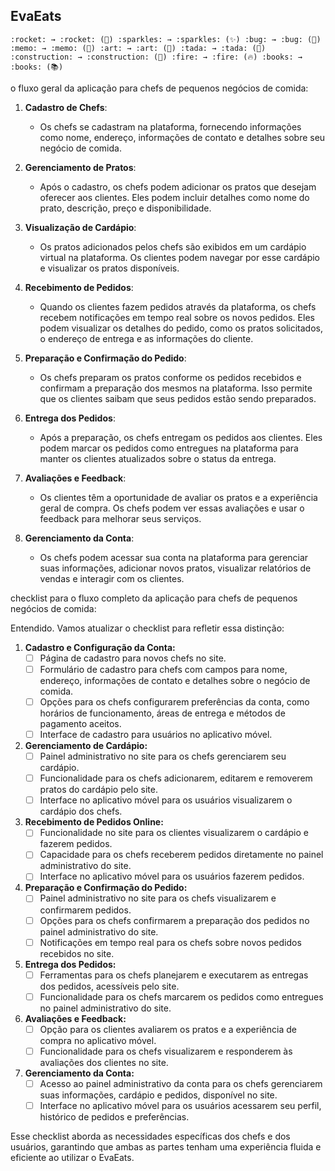 ## EvaEats

`:rocket: → :rocket: (🚀)
:sparkles: → :sparkles: (✨)
:bug: → :bug: (🐛)
:memo: → :memo: (📝)
:art: → :art: (🎨)
:tada: → :tada: (🎉)
:construction: → :construction: (🚧)
:fire: → :fire: (🔥)
:books: → :books: (📚)
`

o fluxo geral da aplicação para chefs de pequenos negócios de comida:

1. **Cadastro de Chefs**:
   - Os chefs se cadastram na plataforma, fornecendo informações como nome, endereço, informações de contato e detalhes sobre seu negócio de comida.

2. **Gerenciamento de Pratos**:
   - Após o cadastro, os chefs podem adicionar os pratos que desejam oferecer aos clientes. Eles podem incluir detalhes como nome do prato, descrição, preço e disponibilidade.

3. **Visualização de Cardápio**:
   - Os pratos adicionados pelos chefs são exibidos em um cardápio virtual na plataforma. Os clientes podem navegar por esse cardápio e visualizar os pratos disponíveis.

4. **Recebimento de Pedidos**:
   - Quando os clientes fazem pedidos através da plataforma, os chefs recebem notificações em tempo real sobre os novos pedidos. Eles podem visualizar os detalhes do pedido, como os pratos solicitados, o endereço de entrega e as informações do cliente.

5. **Preparação e Confirmação do Pedido**:
   - Os chefs preparam os pratos conforme os pedidos recebidos e confirmam a preparação dos mesmos na plataforma. Isso permite que os clientes saibam que seus pedidos estão sendo preparados.

6. **Entrega dos Pedidos**:
   - Após a preparação, os chefs entregam os pedidos aos clientes. Eles podem marcar os pedidos como entregues na plataforma para manter os clientes atualizados sobre o status da entrega.

7. **Avaliações e Feedback**:
   - Os clientes têm a oportunidade de avaliar os pratos e a experiência geral de compra. Os chefs podem ver essas avaliações e usar o feedback para melhorar seus serviços.

8. **Gerenciamento da Conta**:
   - Os chefs podem acessar sua conta na plataforma para gerenciar suas informações, adicionar novos pratos, visualizar relatórios de vendas e interagir com os clientes.


 checklist para o fluxo completo da aplicação para chefs de pequenos negócios de comida:

Entendido. Vamos atualizar o checklist para refletir essa distinção:

1. **Cadastro e Configuração da Conta:**
   - [ ] Página de cadastro para novos chefs no site.
   - [ ] Formulário de cadastro para chefs com campos para nome, endereço, informações de contato e detalhes sobre o negócio de comida.
   - [ ] Opções para os chefs configurarem preferências da conta, como horários de funcionamento, áreas de entrega e métodos de pagamento aceitos.
   - [ ] Interface de cadastro para usuários no aplicativo móvel.

2. **Gerenciamento de Cardápio:**
   - [ ] Painel administrativo no site para os chefs gerenciarem seu cardápio.
   - [ ] Funcionalidade para os chefs adicionarem, editarem e removerem pratos do cardápio pelo site.
   - [ ] Interface no aplicativo móvel para os usuários visualizarem o cardápio dos chefs.

3. **Recebimento de Pedidos Online:**
   - [ ] Funcionalidade no site para os clientes visualizarem o cardápio e fazerem pedidos.
   - [ ] Capacidade para os chefs receberem pedidos diretamente no painel administrativo do site.
   - [ ] Interface no aplicativo móvel para os usuários fazerem pedidos.

4. **Preparação e Confirmação do Pedido:**
   - [ ] Painel administrativo no site para os chefs visualizarem e confirmarem pedidos.
   - [ ] Opções para os chefs confirmarem a preparação dos pedidos no painel administrativo do site.
   - [ ] Notificações em tempo real para os chefs sobre novos pedidos recebidos no site.

5. **Entrega dos Pedidos:**
   - [ ] Ferramentas para os chefs planejarem e executarem as entregas dos pedidos, acessíveis pelo site.
   - [ ] Funcionalidade para os chefs marcarem os pedidos como entregues no painel administrativo do site.

6. **Avaliações e Feedback:**
   - [ ] Opção para os clientes avaliarem os pratos e a experiência de compra no aplicativo móvel.
   - [ ] Funcionalidade para os chefs visualizarem e responderem às avaliações dos clientes no site.

7. **Gerenciamento da Conta:**
   - [ ] Acesso ao painel administrativo da conta para os chefs gerenciarem suas informações, cardápio e pedidos, disponível no site.
   - [ ] Interface no aplicativo móvel para os usuários acessarem seu perfil, histórico de pedidos e preferências.

Esse checklist aborda as necessidades específicas dos chefs e dos usuários, garantindo que ambas as partes tenham uma experiência fluida e eficiente ao utilizar o EvaEats.